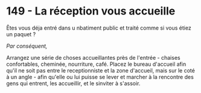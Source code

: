 # 149 - La réception vous accueille

>

Êtes vous déja entré dans u nbatiment public et traité comme si vous étiez un paquet ?

_Par conséquent,_

Arrangez une série de choses accueillantes près de l'entrée - chaises confortables, cheminée, nourriture, café. Placez le bureau d'accueil afin qu'il ne soit pas entre le receptionniste et la zone d'accueil, mais sur le coté à un angle - afin qu'elle ou lui puisse se lever et marcher à la rencontre des gens qui entrent, les accueillir, et le sinviter à s'assoir.